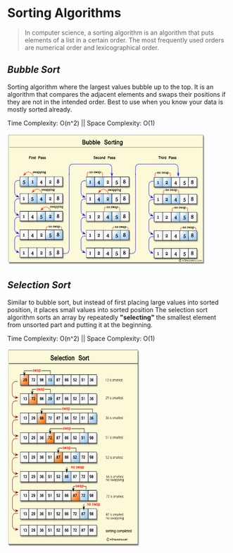 
# Sorting Algorithms

> In computer science, a sorting algorithm is an algorithm that puts elements of a list in a certain order. The most frequently used orders are numerical order and lexicographical order.

## _Bubble Sort_

Sorting algorithm where the largest values bubble up to the top. 
It is an algorithm that compares the adjacent elements and swaps their positions if they are not in the intended order.
Best to use when you know your data is mostly sorted already.


Time Complexity: O(n^2) || Space Complexity: O(1)

<img src="../images/bubble.png" width="450" height="300">


## _Selection Sort_

Similar to bubble sort, but instead of first placing large values into sorted position, it places small values into sorted position
The selection sort algorithm sorts an array by repeatedly **"selecting"** the smallest element from unsorted part and putting it at the beginning. 


Time Complexity: O(n^2) || Space Complexity: O(1)

<img src="../images/selection.png" width="300" height="450">

